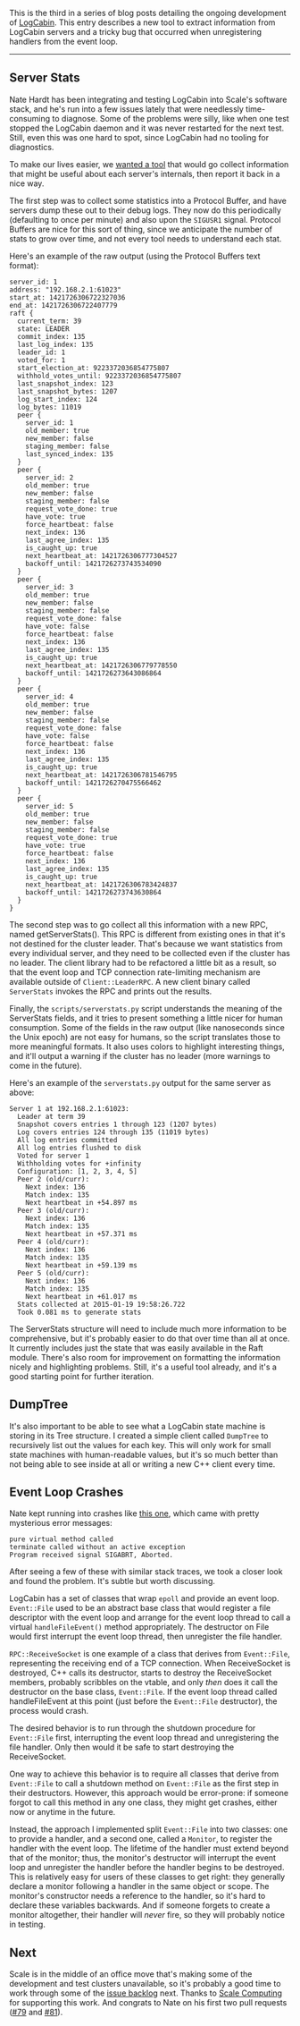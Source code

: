 This is the third in a series of blog posts detailing the ongoing development
of [LogCabin](https://github.com/logcabin/logcabin). This entry describes a new
tool to extract information from LogCabin servers and a tricky bug that
occurred when unregistering handlers from the event loop.

---

Server Stats
------------

Nate Hardt has been integrating and testing LogCabin into Scale's software
stack, and he's run into a few issues lately that were needlessly
time-consuming to diagnose. Some of the problems were silly, like when one test
stopped the LogCabin daemon and it was never restarted for the next test.
Still, even this was one hard to spot, since LogCabin had no tooling for
diagnostics.

To make our lives easier, we [wanted a
tool](https://github.com/logcabin/logcabin/issues/77) that would go collect
information that might be useful about each server's internals, then report it
back in a nice way.

The first step was to collect some statistics into a Protocol Buffer, and have
servers dump these out to their debug logs. They now do this periodically
(defaulting to once per minute) and also upon the `SIGUSR1` signal. Protocol
Buffers are nice for this sort of thing, since we anticipate the number of
stats to grow over time, and not every tool needs to understand each stat.

Here's an example of the raw output (using the Protocol Buffers text format):

    server_id: 1
    address: "192.168.2.1:61023"
    start_at: 1421726306722327036
    end_at: 1421726306722407779
    raft {
      current_term: 39
      state: LEADER
      commit_index: 135
      last_log_index: 135
      leader_id: 1
      voted_for: 1
      start_election_at: 9223372036854775807
      withhold_votes_until: 9223372036854775807
      last_snapshot_index: 123
      last_snapshot_bytes: 1207
      log_start_index: 124
      log_bytes: 11019
      peer {
        server_id: 1
        old_member: true
        new_member: false
        staging_member: false
        last_synced_index: 135
      }
      peer {
        server_id: 2
        old_member: true
        new_member: false
        staging_member: false
        request_vote_done: true
        have_vote: true
        force_heartbeat: false
        next_index: 136
        last_agree_index: 135
        is_caught_up: true
        next_heartbeat_at: 1421726306777304527
        backoff_until: 1421726273743534090
      }
      peer {
        server_id: 3
        old_member: true
        new_member: false
        staging_member: false
        request_vote_done: false
        have_vote: false
        force_heartbeat: false
        next_index: 136
        last_agree_index: 135
        is_caught_up: true
        next_heartbeat_at: 1421726306779778550
        backoff_until: 1421726273643086864
      }
      peer {
        server_id: 4
        old_member: true
        new_member: false
        staging_member: false
        request_vote_done: false
        have_vote: false
        force_heartbeat: false
        next_index: 136
        last_agree_index: 135
        is_caught_up: true
        next_heartbeat_at: 1421726306781546795
        backoff_until: 1421726270475566462
      }
      peer {
        server_id: 5
        old_member: true
        new_member: false
        staging_member: false
        request_vote_done: true
        have_vote: true
        force_heartbeat: false
        next_index: 136
        last_agree_index: 135
        is_caught_up: true
        next_heartbeat_at: 1421726306783424837
        backoff_until: 1421726273743630864
      }
    }

The second step was to go collect all this information with a new RPC, named
getServerStats(). This RPC is different from existing ones in that it's not
destined for the cluster leader. That's because we want statistics from every
individual server, and they need to be collected even if the cluster has no
leader. The client library had to be refactored a little bit as a result, so
that the event loop and TCP connection rate-limiting mechanism are available
outside of `Client::LeaderRPC`. A new client binary called `ServerStats`
invokes the RPC and prints out the results.

Finally, the `scripts/serverstats.py` script understands the meaning of the
ServerStats fields, and it tries to present something a little nicer for human
consumption. Some of the fields in the raw output (like nanoseconds since the
Unix epoch) are not easy for humans, so the script translates those to more
meaningful formats. It also uses colors to highlight interesting things, and
it'll output a warning if the cluster has no leader (more warnings to come in
the future).

Here's an example of the `serverstats.py` output for the same server as above:

    Server 1 at 192.168.2.1:61023:
      Leader at term 39
      Snapshot covers entries 1 through 123 (1207 bytes)
      Log covers entries 124 through 135 (11019 bytes)
      All log entries committed
      All log entries flushed to disk
      Voted for server 1
      Withholding votes for +infinity
      Configuration: [1, 2, 3, 4, 5]
      Peer 2 (old/curr):
        Next index: 136
        Match index: 135
        Next heartbeat in +54.897 ms
      Peer 3 (old/curr):
        Next index: 136
        Match index: 135
        Next heartbeat in +57.371 ms
      Peer 4 (old/curr):
        Next index: 136
        Match index: 135
        Next heartbeat in +59.139 ms
      Peer 5 (old/curr):
        Next index: 136
        Match index: 135
        Next heartbeat in +61.017 ms
      Stats collected at 2015-01-19 19:58:26.722
      Took 0.081 ms to generate stats

The ServerStats structure will need to include much more information to be
comprehensive, but it's probably easier to do that over time than all at once.
It currently includes just the state that was easily available in the Raft
module. There's also room for improvement on formatting the information nicely
and highlighting problems. Still, it's a useful tool already, and it's a good
starting point for further iteration.


DumpTree
--------

It's also important to be able to see what a LogCabin state machine is storing
in its Tree structure. I created a simple client called `DumpTree` to
recursively list out the values for each key. This will only work for small
state machines with human-readable values, but it's so much better than not
being able to see inside at all or writing a new C++ client every time.


Event Loop Crashes
------------------

Nate kept running into crashes like [this
one](https://github.com/logcabin/logcabin/issues/82), which came with pretty
mysterious error messages:

    pure virtual method called
    terminate called without an active exception
    Program received signal SIGABRT, Aborted.

After seeing a few of these with similar stack traces, we took a closer look
and found the problem. It's subtle but worth discussing.

LogCabin has a set of classes that wrap `epoll` and provide an event loop.
`Event::File` used to be an abstract base class that would register a file
descriptor with the event loop and arrange for the event loop thread to call a
virtual `handleFileEvent()` method appropriately. The destructor on File would
first interrupt the event loop thread, then unregister the file handler.


`RPC::ReceiveSocket` is one example of a class that derives from `Event::File`,
representing the receiving end of a TCP connection. When ReceiveSocket is
destroyed, C++ calls its destructor, starts to destroy the ReceiveSocket
members, probably scribbles on the vtable, and only *then* does it call the
destructor on the base class, `Event::File`. If the event loop thread called
handleFileEvent at this point (just before the `Event::File` destructor), the
process would crash.

The desired behavior is to run through the shutdown procedure for `Event::File`
first, interrupting the event loop thread and unregistering the file handler.
Only then would it be safe to start destroying the ReceiveSocket.

One way to achieve this behavior is to require all classes that derive from
`Event::File` to call a shutdown method on `Event::File` as the first step in
their destructors. However, this approach would be error-prone: if someone
forgot to call this method in any one class, they might get crashes, either now
or anytime in the future.

Instead, the approach I implemented split `Event::File` into two classes: one
to provide a handler, and a second one, called a `Monitor`, to register the
handler with the event loop. The lifetime of the handler must extend beyond
that of the monitor; thus, the monitor's destructor will interrupt the event
loop and unregister the handler before the handler begins to be destroyed. This
is relatively easy for users of these classes to get right: they generally
declare a monitor following a handler in the same object or scope. The
monitor's constructor needs a reference to the handler, so it's hard to declare
these variables backwards. And if someone forgets to create a monitor
altogether, their handler will *never* fire, so they will probably notice in
testing.



Next
----

Scale is in the middle of an office move that's making some of the development
and test clusters unavailable, so it's probably a good time to work through
some of the [issue backlog](https://github.com/logcabin/logcabin/issues) next.
Thanks to [Scale Computing](https://www.scalecomputing.com) for supporting this
work. And congrats to Nate on his first two pull requests
([#79](https://github.com/logcabin/logcabin/pull/79) and
[#81](https://github.com/logcabin/logcabin/pull/81)).
